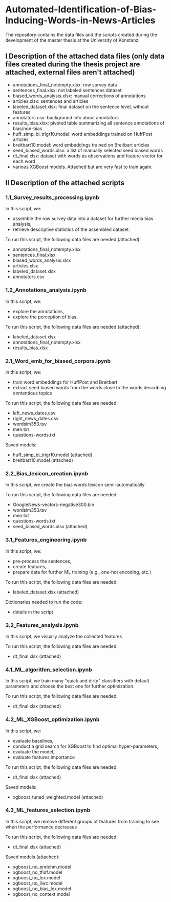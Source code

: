 # Automated-Identification-of-Bias-Inducing-Words-in-News-Articles
The repository contains the data files and the scripts created during the development of the master thesis at the University of Konstanz.

## I Description of the attached data files (only data files created during the thesis project are attached, external files aren't attached)
- annotations_final_notempty.xlsx: row survey data
- sentences_final.xlsx: not labeled sentences dataset
- biased_words_analysis.xlsx: manual corrections of annotations
- articles.xlsx: sentences and articles
- labeled_dataset.xlsx: final dataset on the sentence level, without features
- annotators.csv: background info about annotators
- results_bias.xlsx: pivoted table summarizing all sentence annotations of bias/non-bias
- huff_simp_bi_trigr10.model: word embeddings trained on HuffPost articles
- breitbart10.model: word embeddings trained on Breitbart articles
- seed_biased_words.xlsx: a list of manually selected seed biased words
- dt_final.xlsx: dataset with words as observations and feature vector for each word
- various XGBoost models. Attached but are very fast to train again.


## II Description of the attached scripts
### 1.1_Survey_results_processing.ipynb
In this script, we:
- assemble the row survey data into a dataset for further media bias analysis,
- retrieve descriptive statistics of the assembled dataset.

To run this script, the following data files are needed (attached):
- annotations_final_notempty.xlsx
- sentences_final.xlsx
- biased_words_analysis.xlsx
- articles.xlsx
- labeled_dataset.xlsx
- annotators.csv

### 1.2_Annotations_analysis.ipynb
In this script, we:
- explore the annotations,
- explore the perception of bias.

To run this script, the following data files are needed (attached):
- labeled_dataset.xlsx
- annotations_final_notempty.xlsx
- results_bias.xlsx

### 2.1_Word_emb_for_biased_corpora.ipynb
In this script, we:
- train word embeddings for HuffPost and Breitbart
- extract seed biased words from the words close to the words describing contentious topics

To run this script, the following data files are needed:
- left_news_dates.csv
- right_news_dates.csv
- wordsim353.tsv
- men.txt
- questions-words.txt

Saved models:
- huff_simp_bi_trigr10.model (attached)
- breitbart10.model (attached)

### 2.2_Bias_lexicon_creation.ipynb
In this script, we create the bias words lexicon semi-automatically

To run this script, the following data files are needed:
- GoogleNews-vectors-negative300.bin
- wordsim353.tsv
- men.txt
- questions-words.txt
- seed_biased_words.xlsx (attached)

### 3.1_Features_engineering.ipynb
In this script, we:
- pre-process the sentences,
- create features,
- prepare data for further ML training (e.g., one-hot encoding, etc.)

To run this script, the following data files are needed:
- labeled_dataset.xlsx (attached)

Dictionaries needed to run the code: 
- details in the script

### 3.2_Features_analysis.ipynb
In this script, we visually analyze the collected features

To run this script, the following data files are needed:
- dt_final.xlsx (attached)

### 4.1_ML_algorithm_selection.ipynb
In this script, we train many "quick and dirty" classifiers with default parameters and choose the best one for further optimization.

To run this script, the following data files are needed:
- dt_final.xlsx (attached)

### 4.2_ML_XGBoost_optimization.ipynb
In this script, we:
- evaluate baselines,
- conduct a grid search for XGBoost to find optimal hyper-parameters,
- evaluate the model,
- evaluate features importance

To run this script, the following data files are needed:
- dt_final.xlsx (attached)

Saved models:
- xgboost_tuned_weighted.model (attached)

### 4.3_ML_features_selection.ipynb
In this script, we remove different groups of features from training to see when the performance decreases

To run this script, the following data files are needed:
- dt_final.xlsx (attached)

Saved models (attached):
- xgboost_no_enrichm.model
- xgboost_no_tfidf.model
- xgboost_no_lex.model
- xgboost_no_liwc.model
- xgboost_no_bias_lex.model
- xgboost_no_context.model
